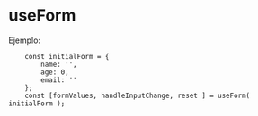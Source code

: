 # useForm

Ejemplo:

```
	const initialForm = {
		name: '',
		age: 0,
		email: ''
	};
	const [formValues, handleInputChange, reset ] = useForm( initialForm );
```